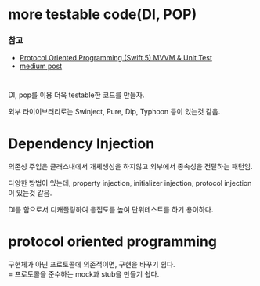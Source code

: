 # more testable code(DI, POP)

### 참고 
- [Protocol Oriented Programming (Swift 5) MVVM & Unit Test](https://www.youtube.com/watch?v=vBgOnzc7Urg&t=2123s)
- [medium post](https://medium.com/@farid.stairs/dependency-injection-di-and-unit-testing-with-swift-58d7742019cc)


# 

DI, pop를 이용 더욱 testable한 코드를 만들자.  

외부 라이이브러리로는 Swinject, Pure, Dip, Typhoon 등이 있는것 같음.  

# Dependency Injection

의존성 주입은 클래스내에서 개체생성을 하지않고 외부에서 종속성을 전달하는 패턴임.  

다양한 방법이 있는데, property injection, initializer injection, protocol injection이 있는것 같음.  

DI를 함으로서 디캐플링하여 응집도를 높여 단위테스트를 하기 용이하다. 


# protocol oriented programming

구현체가 아닌 프로토콜에 의존적이면, 구현을 바꾸기 쉽다.  
= 프로토콜을 준수하는 mock과 stub을 만들기 쉽다.
